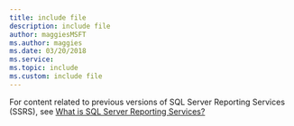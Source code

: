 ```yaml
---
title: include file
description: include file
author: maggiesMSFT
ms.author: maggies
ms.date: 03/20/2018
ms.service:
ms.topic: include
ms.custom: include file
---
```


For content related to previous versions of SQL Server Reporting Services (SSRS), see [What is SQL Server Reporting Services?](../reporting-services/create-deploy-and-manage-mobile-and-paginated-reports.md)
